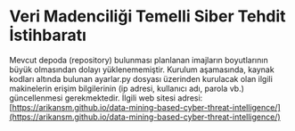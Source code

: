 # Veri Madenciliği Temelli Siber Tehdit İstihbaratı
Mevcut depoda (repository) bulunması planlanan imajların boyutlarının büyük olmasından dolayı yüklenememiştir. Kurulum aşamasında, kaynak kodları altında bulunan ayarlar.py dosyası üzerinden kurulacak olan ilgili makinelerin erişim bilgilerinin (ip adresi, kullanıcı adı, parola vb.) güncellenmesi gerekmektedir.
İlgili web sitesi adresi: [https://arikansm.github.io/data-mining-based-cyber-threat-intelligence/](https://arikansm.github.io/data-mining-based-cyber-threat-intelligence/)
